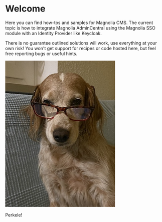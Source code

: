 # Welcome

Here you can find how-tos and samples for Magnolia CMS. The current topic is how to integrate Magnolia AdminCentral using the Magnolia SSO module with an Identity Provider like Keycloak.

There is no guarantee outlined solutions will work, use everything at your own risk! You won't get support for recipes or code hosted here, but feel free reporting bugs or useful hints.

![Welcome dog](_img/bn_glasses.jpg)

Perkele!